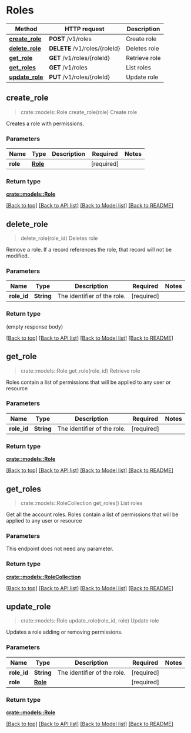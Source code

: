# Roles
Method | HTTP request | Description
------------- | ------------- | -------------
[**create_role**](#create_role) | **POST** /v1/roles | Create role
[**delete_role**](#delete_role) | **DELETE** /v1/roles/{roleId} | Deletes role
[**get_role**](#get_role) | **GET** /v1/roles/{roleId} | Retrieve role
[**get_roles**](#get_roles) | **GET** /v1/roles | List roles
[**update_role**](#update_role) | **PUT** /v1/roles/{roleId} | Update role



## create_role

> crate::models::Role create_role(role)
Create role

Creates a role with permissions.

### Parameters


Name | Type | Description  | Required | Notes
------------- | ------------- | ------------- | ------------- | -------------
**role** | [**Role**](Role.md) |  | [required] |

### Return type

[**crate::models::Role**](Role.md)

[[Back to top]](#) [[Back to API list]](./README.md#documentation-for-api-endpoints) [[Back to Model list]](./README.md#documentation-for-models) [[Back to README]](./README.md)


## delete_role

> delete_role(role_id)
Deletes role

Remove a role. If a record references the role, that record will not be modified.

### Parameters


Name | Type | Description  | Required | Notes
------------- | ------------- | ------------- | ------------- | -------------
**role_id** | **String** | The identifier of the role. | [required] |

### Return type

 (empty response body)


[[Back to top]](#) [[Back to API list]](./README.md#documentation-for-api-endpoints) [[Back to Model list]](./README.md#documentation-for-models) [[Back to README]](./README.md)


## get_role

> crate::models::Role get_role(role_id)
Retrieve role

Roles contain a list of permissions that will be applied to any user or resource

### Parameters


Name | Type | Description  | Required | Notes
------------- | ------------- | ------------- | ------------- | -------------
**role_id** | **String** | The identifier of the role. | [required] |

### Return type

[**crate::models::Role**](Role.md)


[[Back to top]](#) [[Back to API list]](./README.md#documentation-for-api-endpoints) [[Back to Model list]](./README.md#documentation-for-models) [[Back to README]](./README.md)


## get_roles

> crate::models::RoleCollection get_roles()
List roles

Get all the account roles. Roles contain a list of permissions that will be applied to any user or resource

### Parameters

This endpoint does not need any parameter.

### Return type

[**crate::models::RoleCollection**](RoleCollection.md)


[[Back to top]](#) [[Back to API list]](./README.md#documentation-for-api-endpoints) [[Back to Model list]](./README.md#documentation-for-models) [[Back to README]](./README.md)


## update_role

> crate::models::Role update_role(role_id, role)
Update role

Updates a role adding or removing permissions.

### Parameters


Name | Type | Description  | Required | Notes
------------- | ------------- | ------------- | ------------- | -------------
**role_id** | **String** | The identifier of the role. | [required] |
**role** | [**Role**](Role.md) |  | [required] |

### Return type

[**crate::models::Role**](Role.md)

[[Back to top]](#) [[Back to API list]](./README.md#documentation-for-api-endpoints) [[Back to Model list]](./README.md#documentation-for-models) [[Back to README]](./README.md)

